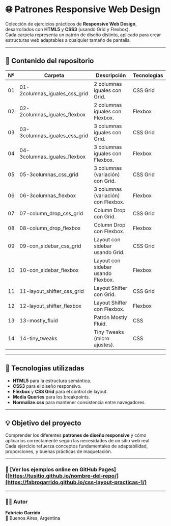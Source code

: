 # 🌐 Patrones Responsive Web Design

Colección de ejercicios prácticos de **Responsive Web Design**, desarrollados con **HTML5** y **CSS3** (usando Grid y Flexbox).  
Cada carpeta representa un patrón de diseño distinto, aplicado para crear estructuras web adaptables a cualquier tamaño de pantalla.

---

## 📁 Contenido del repositorio


| Nº | Carpeta                         | Descripción                                  | Tecnologías |
|----|---------------------------------|----------------------------------------------|-------------|
| 01 | 01-2columnas_iguales_css_grid   | 2 columnas iguales con Grid.                 | CSS Grid    |
| 02 | 02-2columnas_iguales_flexbox    | 2 columnas iguales con Flexbox.              | Flexbox     |
| 03 | 03-3columnas_iguales_css_grid   | 3 columnas iguales con Grid.                 | CSS Grid    |
| 04 | 04-3columnas_iguales_flexbox    | 3 columnas iguales con Flexbox.              | Flexbox     |
| 05 | 05-3columnas_css_grid           | 3 columnas (variación) con Grid.             | CSS Grid    |
| 06 | 06-3columnas_flexbox            | 3 columnas (variación) con Flexbox.          | Flexbox     |
| 07 | 07-column_drop_css_grid         | Column Drop con Grid.                        | CSS Grid    |
| 08 | 08-column_drop_flexbox          | Column Drop con Flexbox.                     | Flexbox     |
| 09 | 09-con_sidebar_css_grid         | Layout con sidebar usando Grid.              | CSS Grid    |
| 10 | 10-con_sidebar_flexbox          | Layout con sidebar usando Flexbox.           | Flexbox     |
| 11 | 11-layout_shifter_css_grid      | Layout Shifter con Grid.                     | CSS Grid    |
| 12 | 12-layout_shifter_flexbox       | Layout Shifter con Flexbox.                  | Flexbox     |
| 13 | 13-mostly_fluid                 | Patrón Mostly Fluid.                         | CSS         |
| 14 | 14-tiny_tweaks                  | Tiny Tweaks (micro ajustes).                 | CSS         |


---

## 🧱 Tecnologías utilizadas
- **HTML5** para la estructura semántica.
- **CSS3** para el diseño responsivo.
- **Flexbox** y **CSS Grid** para el control de layout.
- **Media Queries** para los breakpoints.
- **Normalize.css** para mantener consistencia entre navegadores.

---

## 💡 Objetivo del proyecto
Comprender los diferentes **patrones de diseño responsive** y cómo aplicarlos correctamente según las necesidades de un sitio web real.  
Cada ejercicio refuerza conceptos fundamentales de adaptabilidad, proporciones, y buenas prácticas de maquetación.

---

### 🔗 [Ver los ejemplos online en GitHub Pages]([https://tusitio.github.io/nombre-del-repo/](https://fabrogarrido.github.io/css-layout-practicas-1/)

---

### 👨‍💻 Autor
**Fabricio Garrido**  
📍 Buenos Aires, Argentina  

